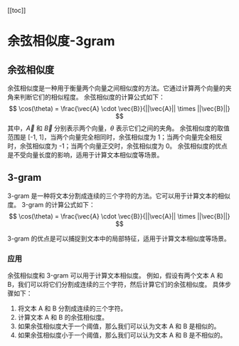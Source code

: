 [[toc]]

# 余弦相似度-3gram

## 余弦相似度
余弦相似度是一种用于衡量两个向量之间相似度的方法。它通过计算两个向量的夹角来判断它们的相似程度。
余弦相似度的计算公式如下：
$$
\cos(\theta) = \frac{\vec{A} \cdot \vec{B}}{||\vec{A}|| \times ||\vec{B}||}
$$
其中，$\vec{A}$ 和 $\vec{B}$ 分别表示两个向量，$\theta$ 表示它们之间的夹角。
余弦相似度的取值范围是 [-1, 1]，当两个向量完全相同时，余弦相似度为 1；当两个向量完全相反时，余弦相似度为 -1；当两个向量正交时，余弦相似度为 0。
余弦相似度的优点是不受向量长度的影响，适用于计算文本相似度等场景。
## 3-gram
3-gram 是一种将文本分割成连续的三个字符的方法。它可以用于计算文本的相似度。
3-gram 的计算公式如下：
$$
\cos(\theta) = \frac{\vec{A} \cdot \vec{B}}{||\vec{A}|| \times ||\vec{B}||}
$$

3-gram 的优点是可以捕捉到文本中的局部特征，适用于计算文本相似度等场景。

### 应用
余弦相似度和 3-gram 可以用于计算文本相似度。
例如，假设有两个文本 A 和 B，我们可以将它们分割成连续的三个字符，然后计算它们的余弦相似度。
具体步骤如下：
1. 将文本 A 和 B 分割成连续的三个字符。
2. 计算文本 A 和 B 的余弦相似度。
3. 如果余弦相似度大于一个阈值，那么我们可以认为文本 A 和 B 是相似的。
4. 如果余弦相似度小于一个阈值，那么我们可以认为文本 A 和 B 是不相似的。